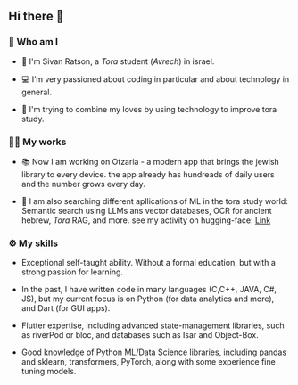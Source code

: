 ## Hi there 👋

### 🤔 Who am I

- 📖 I'm Sivan Ratson, a <i>Tora</i> student (<i>Avrech</i>) in israel.

- 💻 I’m very passioned about coding in particular and about technology in general.

- 🔗 I'm trying to combine my loves by using technology to improve tora study.

### 👨‍💻 My works

- 📚 Now I am working on Otzaria - a modern app that brings the jewish library to every device.
the app already has hundreads of daily users and the number grows every day.

- 🔎 I am also searching different apllications of ML in the tora study world: Semantic search using LLMs ans vector databases, OCR for ancient hebrew, <i>Tora</i> RAG, and more. 
see my activity on hugging-face: [Link](https://huggingface.co/sivan22)

### ⚙️ My skills

- Exceptional self-taught ability. Without a formal education, but with a strong passion for learning.

- In the past, I have written code in many languages (C,C++, JAVA, C#, JS), but my current focus is on Python (for data analytics and more), and Dart (for GUI apps).

- Flutter expertise, including advanced state-management libraries, such as riverPod or bloc, and databases such as Isar and Object-Box.

- Good knowledge of Python ML/Data Science libraries, including pandas and sklearn, transformers, PyTorch, along with some experience fine tuning models.

